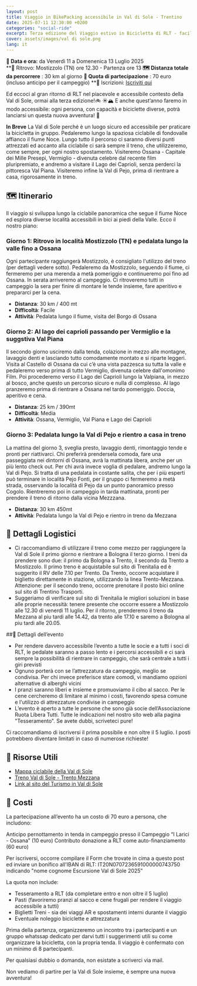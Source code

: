 ```yaml
---
layout: post
title: Viaggio in BikePacking accessibile in Val di Sole - Trentino 
date: 2025-07-11 12:30:00 +0200
categories: "social-ride"
excerpt: Terza edizione del Viaggio estivo in Bicicletta di RLT - facile, accessibile ed al passo del più lento
cover: assets/images/val di sole.png
lang: it
---
```

**📅 Data e ora:** da Venerdì 11 a Domenenica 13 Luglio 2025\
**📍 Ritrovo: Mostizzolo (TN) ore 12.30 - Partenza ore 13 
**🗺️ Distanza totale da percorrere** :  30 km al giorno
**💸 Quota di partecipazione** : 70 euro (incluso anticipo per il campeggio)
**📝 Iscrizioni: [Iscriviti qui](https://forms.gle/uHPoTXR4UopfuSn77)

Ed eccoci al gran ritorno di RLT nel piacevole e accessibile contesto della Val di Sole, ormai alla terza edizione!🚲 ☀️🏔️
E anche quest’anno faremo in modo accessibile: ogni persona, con capacità e biciclette diverse, potrà lanciarsi un questa nuova avventura! 🌈

**In Breve**
La Val di Sole perché è un luogo sicuro ed accessibile per praticare la bicicletta in gruppo. Pedaleremo lungo la spaziosa ciclabile di fondovalle affianco il fiume Noce. Lungo tutto il percorso ci saranno diversi punti attrezzati ed accanto alla ciclabile ci sarà sempre il treno, che utilizzeremo, come sempre, per ogni nostro spostamento. Visiteremo Ossana - Capitale dei Mille Presepi, Vermiglio - divenuta celebre dal recente film pluripremiato, e andremo a visitare il Lago dei Caprioli, senza perderci la pittoresca Val Piana. Visiteremo infine la Val di Pejo, prima di rientrare a casa, rigorosamente in treno.

## 🗺️ Itinerario

Il viaggio si sviluppa lungo la ciclabile panoramica che segue il fiume Noce ed esplora diverse località accessibili in bici ai piedi della Valle. Ecco il nostro piano:

### Giorno 1: Ritrovo in località Mostizzolo (TN) e pedalata lungo la valle fino a **Ossana**
Ogni partecipante raggiungerà Mostizzolo, è consigliato l'utilizzo del treno (per dettagli vedere sotto). 
Pedaleremo da Mostizzolo, seguendo il fiume, ci fermeremo per una merenda a metà pomeriggio e continueremo poi fino ad Ossana. In serata arriveremo  al campeggio. Ci ritroveremo tutti in campeggio la sera per finire di montare le tende insieme, fare aperitivo e prepararci per la cena.

- **Distanza**: 30 km / 400 mt
- **Difficoltà**: Facile
- **Attività**: Pedalata lungo il fiume, visita del Borgo di Ossana 
  
### Giorno 2: Al **lago dei caprioli** passando per **Vermiglio** e la suggstiva **Val Piana** 
Il secondo giorno usciremo dalla tenda, colazione in mezzo alle montagne, lavaggio denti e lasciando tutto comodamente montato e si riparte leggeri. Visita al Castello di Ossana da cui c’è una vista pazzesca su tutta la valle e pedaleremo verso prima di tutto Vermiglio, divenuta celebre dall'omonimo Film. Poi procederemo verso il Lago dei Caprioli lungo la Valpiana, in mezzo al bosco, anche questo un percorso sicuro e nulla di complesso. Al lago pranzeremo prima di rientrare a Ossana nel tardo pomeriggio. Doccia, aperitivo e cena. 

- **Distanza**: 25 km / 390mt
- **Difficoltà**: Media
- **Attività**: Ossana, Vermiglio, Val Piana e Lago dei Caprioli
  
### Giorno 3: Pedalata lungo la **Val di Pejo** e rientro a casa in treno
La mattina del giorno 3, sveglia presto, lavaggio denti, rimontaggio tende e pronti per riattivarci. Chi preferirà prendersela comoda, fare una passeggiata nei dintorni di Ossana, avrà la mattinata libera, anche per un più lento check out. 
Per chi avrà invece voglia di pedalare, andremo lungo la Val di Pejo. Si tratta di una pedalata in costante salita, che per i più esperti può terminare in località Pejo Fonti, per il gruppo ci fermeremo a metà strada, osservando la località di Pejo da un punto panoramico presso Cogolo. Rientreremo poi in campeggio in tarda mattinata, pronti per prendere il treno di ritorno dalla vicina Mezzzana. 

- **Distanza**: 30 km 450mt
- **Attività**: Pedalata lungo la Val di Pejo e rientro in treno da Mezzana

## 📅 Dettagli Logistici
- Ci raccomandiamo di utilizzare il treno come mezzo per raggiungere la Val di Sole il primo giorno e rientrare a Bologna il terzo giorno.  I treni da prendere sono due: il primo da Bologna a Trento, il secondo da Trento a Mostizzolo. Il primo treno è acquistabile sul sito di Trenitalia ed è suggerito il RV delle 7.10 per Trento. Da Trento, occorre acquistare il biglietto direttamente in stazione, utilizzando la linea Trento-Mezzana. Attenzione: per il secondo treno, occorre prenotare il posto bici online sul sito di Trentino Trasporti. 
- Suggeriamo di verificare sul sito di Trenitalia le migliori soluzioni in base alle proprie necessità: tenere presente che occorre essere a Mostizzolo alle 12.30 di venerdi 11 luglio. Per il ritorno, prenderemo il treno da Mezzana al piu tardi alle 14.42, da trento alle 17.10 e saremo a Bologna al piu tardi alle 20.05. 

##📢 Dettagli dell’evento 
- Per rendere davvero accessibile l’evento a tutte le socie e a tutti i soci di RLT, le pedalate saranno a passo lento e i percorsi accessibili e ci sarà sempre la possibilità di rientrare in campeggio, che sarà centrale a tutti i giri previsti
- Ognuno porterà con se l’attrezzatura da campeggio, meglio se condivisa. Per chi invece preferisce stare comodi, vi mandiamo opzioni alternative di alberghi vicini
- I pranzi saranno liberi e insieme e promuoviamo il cibo al sacco. Per le cene cercheremo di limitare al minimo i costi, favorendo spesa comune e l'utilizzo di attrezzature condivise in campeggio
- L’evento è aperto a tutte le persone che sono già socie dell’Associazione Ruota Libera Tutti. Tutte le indicazioni nel nostro sito web alla pagina "Tesseramento". Se avete dubbi, scriveteci pure!

Ci raccomandiamo di iscriversi il prima possibile e non oltre il 5 luglio.
I posti potrebbero diventare limitati in caso di numerose richieste!

## 🔗 Risorse Utili

- [Mappa ciclabile della Val di Sole](https://www.visitvaldisole.it/it/pista-ciclabile)
- [Treno Val di Sole - Trento Mezzana](https://www.visitvaldisole.it/it/trasporti-pubblici)
- [Link al sito del Turismo in Val di Sole](https://www.visitvaldisole.it)

## 💬 Costi

La partecipazione all’evento ha un costo di 70 euro a persona, che includono:

Anticipo pernottamento in tenda in campeggio presso il Campeggio “I Larici - Ossana” (10 euro)
Contributo donazione a RLT come auto-finanziamento (60 euro)

Per iscriversi, occorre compilare il Form che trovate in cima a questo post ed inviare un bonifico all'IBAN di RLT: IT20N0707236591000000743750 indicando "nome cognome Escursione Val di Sole 2025"

La quota non include:

- Tesseramento a RLT (da completare entro e non oltre il 5 luglio)  
- Pasti (favoriremo pranzi al sacco e cene frugali per rendere il viaggio accessibile a tutti)  
- Biglietti Treni - sia dei viaggi AR e spostamenti interni durante il viaggio  
- Eventuale noleggio biciclette e attrezzatura  

Prima della partenza, organizzeremo un incontro tra i partecipanti e un gruppo whatssap dedicato per darvi tutti i suggerimenti utili su come organizzare la bicicletta, con la propria tenda. Il viaggio è confermato con un minimo di 8 partecipanti.

Per qualsiasi dubbio o domanda, non esistate a scriverci via mail. 

Non vediamo di partire per la Val di Sole insieme, è sempre una nuova avventura! 
